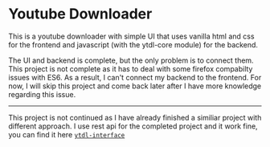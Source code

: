 # Youtube Downloader

This is a youtube downloader with simple UI that uses vanilla html and css for the frontend and javascript (with the ytdl-core module) for the backend.

The UI and backend is complete, but the only problem is to connect them.
This project is not complete as it has to deal with some firefox compabilty issues with ES6. As a result, I can't connect my backend to the frontend. For now, I will skip this project and come back later after I have more knowledge regarding this issue.

---
This project is not continued as I have already finished a similiar project with different approach. I use rest api for the completed project and it work fine, you can find it here [`ytdl-interface`](https://github.com/towtin/ytdl-interface)
